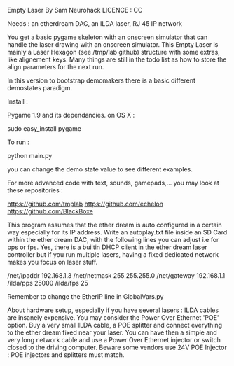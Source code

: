 Empty Laser 
By Sam Neurohack
LICENCE : CC

Needs : an etherdream DAC, an ILDA laser, RJ 45 IP network
 
You get a basic pygame skeleton with an onscreen simulator that can handle the laser drawing with an onscreen simulator.
This Empty Laser is mainly a Laser Hexagon (see /tmp/lab github) structure with some extras, like alignement keys. Many things are still in the todo list as how to store the align parameters for the next run.

In this version to bootstrap demomakers there is a basic different demostates paradigm.



Install :

Pygame 1.9 and its dependancies.
on OS X :

sudo easy_install pygame


To run : 

python main.py


you can change the demo state value to see different examples.


For more advanced code with text, sounds, gamepads,... you may look at these repositories :

https://github.com/tmplab
https://github.com/echelon
https://github.com/BlackBoxe



This program assumes that the ether dream is auto configured in a certain way especially for its IP address. Write an autoplay.txt file inside an SD Card within the ether dream DAC, with the following lines you can adjust i.e for pps or fps. Yes, there is a builtin DHCP client in the ether dream laser controller but if you run multiple lasers, having a fixed dedicated network makes you focus on laser stuff.

/net/ipaddr 192.168.1.3
/net/netmask 255.255.255.0
/net/gateway 192.168.1.1
/ilda/pps 25000
/ilda/fps 25

Remember to change the EtherIP line in GlobalVars.py

About hardware setup, especially if you have several lasers : ILDA cables are insanely expensive. You may consider the Power Over Ethernet 'POE' option. Buy a very small ILDA cable, a POE splitter and connect everything to the ether dream fixed near your laser. You can have then a simple and very long network cable and use a Power Over Ethernet injector or switch closed to the driving computer. Beware some vendors use 24V POE Injector : POE injectors and splitters must match.

